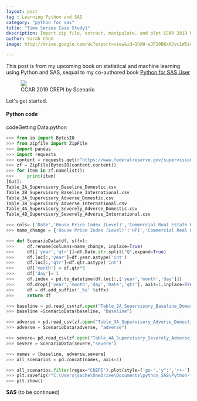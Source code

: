 ```yaml
---
layout: post
tag : Learning Python and SAS
category: "python for sas"
title: "Time Series Case Study1"
description: Import zip file, extract, manipulate, and plot CCAR 2019 Federal Reserve Macro Scenarios
author: Sarah Chen
image: http://drive.google.com/uc?export=view&id=1hXH-eJF20B6xAJvc1W5icAzePG1MwUuO

---
```


This post is from my upcoming book on statistical and machine learning using Python and SAS, sequal to my co-authored book [Python for SAS User](https://www.amazon.com/Sarah-Chen/e/B07ZL3Q97B?ref_=dbs_p_pbk_r00_abau_000000)


<figure>
  <img src="{{ "/images/posts/CCAR-Scenarios.png" | relative_url }}">
  <figcaption>CCAR 2019 CREPI by Scenario</figcaption>
</figure>
Let's get started.

<h4 id="Bar-line-plot">Python code</h4>


<div class="code-head"><span>code</span>Getting Data.python</div>

```python
>>> from io import BytesIO
>>> from zipfile import ZipFile
>>> import pandas
>>> import requests
>>> content = requests.get(r"https://www.federalreserve.gov/supervisionreg/files/2019-macro-scenario-tables.zip")
>>> zf = ZipFile(BytesIO(content.content))
>>> for item in zf.namelist():
>>>     print(item)
[Out]:
Table_2A_Supervisory_Baseline_Domestic.csv
Table_2B_Supervisory_Baseline_International.csv
Table_3A_Supervisory_Adverse_Domestic.csv
Table_3B_Supervisory_Adverse_International.csv
Table_4A_Supervisory_Severely_Adverse_Domestic.csv
Table_4B_Supervisory_Severely_Adverse_International.csv

>>> cols= ['Date','House Price Index (Level)','Commercial Real Estate Price Index (Level)']
>>> name_change = {'House Price Index (Level)':'HPI','Commercial Real Estate Price Index (Level)':'CREPI'}

>>> def ScenarioData(df, sffx):
>>>     df.rename(columns=name_change, inplace=True)
>>>     df[['year','qtr']]=df.Date.str.split("Q",expand=True)
>>>     df.loc[:,'year']=df.year.astype('int')
>>>     df.loc[:,'qtr']=df.qtr.astype('int')
>>>     df['month'] = df.qtr*3
>>>     df['day']= 1
>>>     df.index = pd.to_datetime(df.loc[:,['year','month','day']])
>>>     df.drop(['year','month','day','Date','qtr'], axis=1,inplace=True)
>>>     df = df.add_suffix('_%s' %sffx)
>>>     return df

>>> baseline = pd.read_csv(zf.open("Table_2A_Supervisory_Baseline_Domestic.csv"), usecols=cols)
>>> baseline =ScenarioData(baseline, "baseline")

>>> adverse = pd.read_csv(zf.open("Table_3A_Supervisory_Adverse_Domestic.csv"), usecols=cols)
>>> adverse = ScenarioData(adverse, "adverse")

>>> severe= pd.read_csv(zf.open("Table_4A_Supervisory_Severely_Adverse_Domestic.csv"), usecols=cols)
>>> severe = ScenarioData(severe,"severe")

>>> names = [baseline, adverse,severe]
>>> all_scenarios = pd.concat(names, axis=1)

>>> all_scenarios.filter(regex="CREPI").plot(style=['go-','y^:','r+-'],  title="CCAR 2019 Scenario: CREPI")
>>> plt.savefig(r"C:\Users\sache\OneDrive\Documents\python_SAS\Python-for-SAS-Users\Volume2\TimeSeries\images\CCAR Scenarios", dpi=300)
>>> plt.show()

```

**SAS** 
(to be continued)